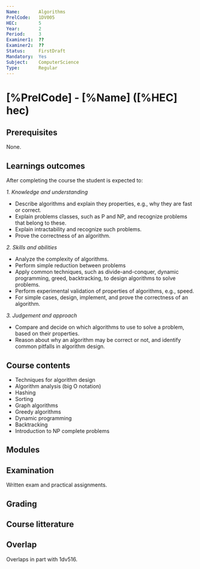 ```yaml
---
Name:       Algorithms
PrelCode:   1DV005
HEC:        5
Year:       2
Period:     3
Examiner1:  ??    
Examiner2:  ??
Status:     FirstDraft
Mandatory:  Yes
Subject:    ComputerScience
Type:       Regular
---
```


# [%PrelCode] - [%Name] ([%HEC] hec)

## Prerequisites

None.

## Learnings outcomes

After completing the course the student is expected to:

*1. Knowledge and understanding*

- Describe algorithms and explain they properties, e.g., why they are fast or correct.
- Explain problems classes, such as P and NP, and recognize problems that belong to these. 
- Explain intractability and recognize such problems.
- Prove the correctness of an algorithm.

*2.	Skills and abilities*

- Analyze the complexity of algorithms.
- Perform simple reduction between problems
- Apply common techniques, such as divide-and-conquer, dynamic programming, greed, backtracking, to design algorithms to solve problems.
- Perform experimental validation of properties of algorithms, e.g., speed.
- For simple cases, design, implement, and prove the correctness of an algorithm.

*3.	Judgement and approach*

- Compare and decide on which algorithms to use to solve a problem, based on their properties.
- Reason about why an algorithm may be correct or not, and identify common pitfalls in algorithm design.

## Course contents

- Techniques for algorithm design
- Algorithm analysis (big O notation)
- Hashing
- Sorting
- Graph algorithms
- Greedy algorithms
- Dynamic programming
- Backtracking
- Introduction to NP­ complete problems

## Modules

## Examination

Written exam and practical assignments.

## Grading

## Course litterature


## Overlap

Overlaps in part with 1dv516.